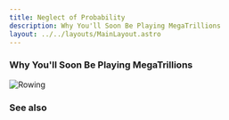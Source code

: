 ```yaml
---
title: Neglect of Probability
description: Why You'll Soon Be Playing MegaTrillions
layout: ../../layouts/MainLayout.astro
---
```


### Why You'll Soon Be Playing MegaTrillions

![Rowing](/images/rowing.jpg)


### See also
